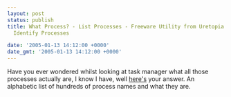 ```yaml
---
layout: post
status: publish
title: What Process? - List Processes - Freeware Utility from Uretopia - Manage and
  Identify Processes

date: '2005-01-13 14:12:00 +0000'
date_gmt: '2005-01-13 14:12:00 +0000'
---
```

Have you ever wondered whilst looking at task manager what all those processes actually are, I know I have, well <a href="http://www.what-process.com/lists.aspx" target="_blank">here's</a> your answer. An alphabetic list of hundreds of process names and what they are.
